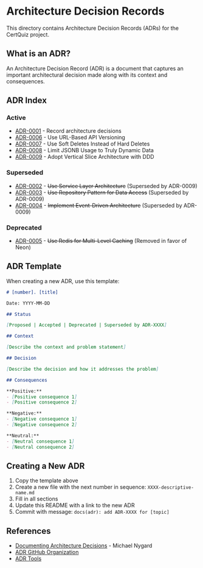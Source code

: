 # Architecture Decision Records

This directory contains Architecture Decision Records (ADRs) for the CertQuiz project.

## What is an ADR?

An Architecture Decision Record (ADR) is a document that captures an important architectural decision made along with its context and consequences.

## ADR Index

### Active
- [ADR-0001](./0001-record-architecture-decisions.md) - Record architecture decisions
- [ADR-0006](./0006-api-versioning-strategy.md) - Use URL-Based API Versioning
- [ADR-0007](./0007-soft-deletes-strategy.md) - Use Soft Deletes Instead of Hard Deletes
- [ADR-0008](./0008-limit-jsonb-usage.md) - Limit JSONB Usage to Truly Dynamic Data
- [ADR-0009](./0009-vertical-slice-architecture.md) - Adopt Vertical Slice Architecture with DDD

### Superseded
- [ADR-0002](./0002-service-layer-architecture.md) - ~~Use Service Layer Architecture~~ (Superseded by ADR-0009)
- [ADR-0003](./0003-repository-pattern.md) - ~~Use Repository Pattern for Data Access~~ (Superseded by ADR-0009)
- [ADR-0004](./0004-event-driven-architecture.md) - ~~Implement Event-Driven Architecture~~ (Superseded by ADR-0009)

### Deprecated
- [ADR-0005](./0005-redis-caching-strategy.md) - ~~Use Redis for Multi-Level Caching~~ (Removed in favor of Neon)

## ADR Template

When creating a new ADR, use this template:

```markdown
# [number]. [title]

Date: YYYY-MM-DD

## Status

[Proposed | Accepted | Deprecated | Superseded by ADR-XXXX]

## Context

[Describe the context and problem statement]

## Decision

[Describe the decision and how it addresses the problem]

## Consequences

**Positive:**
- [Positive consequence 1]
- [Positive consequence 2]

**Negative:**
- [Negative consequence 1]
- [Negative consequence 2]

**Neutral:**
- [Neutral consequence 1]
- [Neutral consequence 2]
```

## Creating a New ADR

1. Copy the template above
2. Create a new file with the next number in sequence: `XXXX-descriptive-name.md`
3. Fill in all sections
4. Update this README with a link to the new ADR
5. Commit with message: `docs(adr): add ADR-XXXX for [topic]`

## References

- [Documenting Architecture Decisions](https://cognitect.com/blog/2011/11/15/documenting-architecture-decisions) - Michael Nygard
- [ADR GitHub Organization](https://adr.github.io/)
- [ADR Tools](https://github.com/npryce/adr-tools)